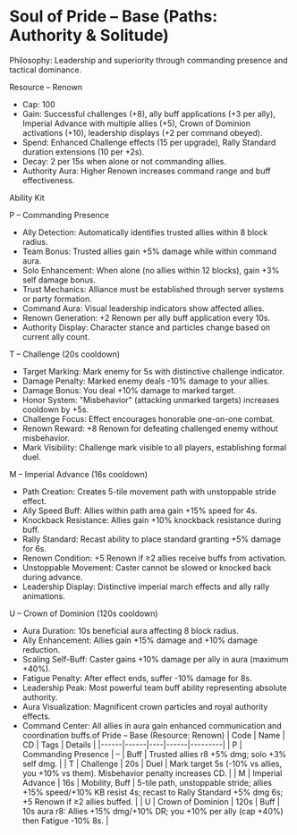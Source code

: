 # Soul of Pride – Base (Paths: Authority & Solitude)

Philosophy: Leadership and superiority through commanding presence and tactical dominance.

Resource – Renown
- Cap: 100
- Gain: Successful challenges (+8), ally buff applications (+3 per ally), Imperial Advance with multiple allies (+5), Crown of Dominion activations (+10), leadership displays (+2 per command obeyed).
- Spend: Enhanced Challenge effects (15 per upgrade), Rally Standard duration extensions (10 per +2s).
- Decay: 2 per 15s when alone or not commanding allies.
- Authority Aura: Higher Renown increases command range and buff effectiveness.

Ability Kit

P – Commanding Presence
- Ally Detection: Automatically identifies trusted allies within 8 block radius.
- Team Bonus: Trusted allies gain +5% damage while within command aura.
- Solo Enhancement: When alone (no allies within 12 blocks), gain +3% self damage bonus.
- Trust Mechanics: Alliance must be established through server systems or party formation.
- Command Aura: Visual leadership indicators show affected allies.
- Renown Generation: +2 Renown per ally buff application every 10s.
- Authority Display: Character stance and particles change based on current ally count.

T – Challenge (20s cooldown)
- Target Marking: Mark enemy for 5s with distinctive challenge indicator.
- Damage Penalty: Marked enemy deals -10% damage to your allies.
- Damage Bonus: You deal +10% damage to marked target.
- Honor System: "Misbehavior" (attacking unmarked targets) increases cooldown by +5s.
- Challenge Focus: Effect encourages honorable one-on-one combat.
- Renown Reward: +8 Renown for defeating challenged enemy without misbehavior.
- Mark Visibility: Challenge mark visible to all players, establishing formal duel.

M – Imperial Advance (16s cooldown)
- Path Creation: Creates 5-tile movement path with unstoppable stride effect.
- Ally Speed Buff: Allies within path area gain +15% speed for 4s.
- Knockback Resistance: Allies gain +10% knockback resistance during buff.
- Rally Standard: Recast ability to place standard granting +5% damage for 6s.
- Renown Condition: +5 Renown if ≥2 allies receive buffs from activation.
- Unstoppable Movement: Caster cannot be slowed or knocked back during advance.
- Leadership Display: Distinctive imperial march effects and ally rally animations.

U – Crown of Dominion (120s cooldown)
- Aura Duration: 10s beneficial aura affecting 8 block radius.
- Ally Enhancement: Allies gain +15% damage and +10% damage reduction.
- Scaling Self-Buff: Caster gains +10% damage per ally in aura (maximum +40%).
- Fatigue Penalty: After effect ends, suffer -10% damage for 8s.
- Leadership Peak: Most powerful team buff ability representing absolute authority.
- Aura Visualization: Magnificent crown particles and royal authority effects.
- Command Center: All allies in aura gain enhanced communication and coordination buffs.of Pride – Base (Resource: Renown)
| Code | Name | CD | Tags | Details |
|------|------|----|------|---------|
| P | Commanding Presence | – | Buff | Trusted allies r8 +5% dmg; solo +3% self dmg. |
| T | Challenge | 20s | Duel | Mark target 5s (-10% vs allies, you +10% vs them). Misbehavior penalty increases CD. |
| M | Imperial Advance | 16s | Mobility, Buff | 5-tile path, unstoppable stride; allies +15% speed/+10% KB resist 4s; recast to Rally Standard +5% dmg 6s; +5 Renown if ≥2 allies buffed. |
| U | Crown of Dominion | 120s | Buff | 10s aura r8: Allies +15% dmg/+10% DR; you +10% per ally (cap +40%) then Fatigue -10% 8s. |